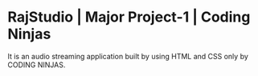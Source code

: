 # RajStudio | Major Project-1 | Coding Ninjas
It is an audio streaming application built by using HTML and CSS only by CODING NINJAS.
